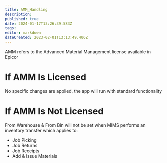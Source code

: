 ```yaml
---
title: AMM_Handling
description: 
published: true
date: 2024-01-17T13:26:39.583Z
tags: 
editor: markdown
dateCreated: 2023-02-01T13:13:49.406Z
---
```


AMM refers to the Advanced Material Management license available in Epicor

# If AMM Is Licensed
No specific changes are applied, the app will run with standard functionality

# If AMM Is Not Licensed
From Warehouse & From Bin will not be set when MIMS performs an inventory transfer which applies to:
- Job Picking
- Job Returns
- Job Receipts
- Add & Issue Materials